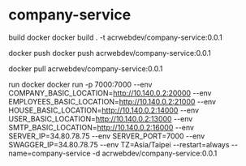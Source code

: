 # company-service

build docker
docker build . -t acrwebdev/company-service:0.0.1

docker push
docker push acrwebdev/company-service:0.0.1

docker pull acrwebdev/company-service:0.0.1

run docker
docker run -p 7000:7000 --env COMPANY_BASIC_LOCATION=http://10.140.0.2:20000 --env EMPLOYEES_BASIC_LOCATION=http://10.140.0.2:21000 --env HOUSE_BASIC_LOCATION=http://10.140.0.2:14000 --env USER_BASIC_LOCATION=http://10.140.0.2:13000 --env SMTP_BASIC_LOCATION=http://10.140.0.2:16000 --env SERVER_IP=34.80.78.75 --env SERVER_PORT=7000 --env SWAGGER_IP=34.80.78.75 --env TZ=Asia/Taipei --restart=always --name=company-service -d acrwebdev/company-service:0.0.1
